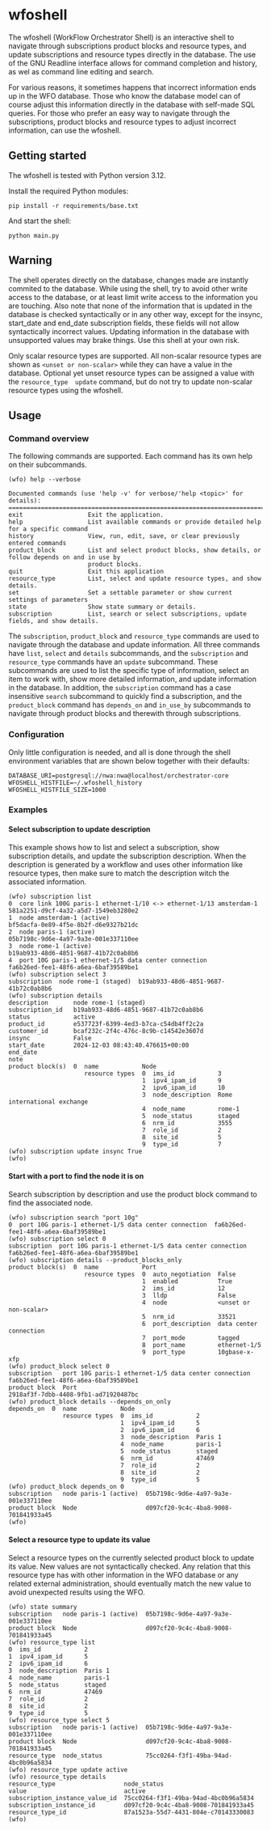 # wfoshell

The wfoshell (WorkFlow Orchestrator Shell) is an interactive shell to navigate
through subscriptions product blocks and resource types, and update
subscriptions and resource types directly in the database. The use of the GNU
Readline interface allows for command completion and history, as wel as command
line editing and search.

For various reasons, it sometimes happens that incorrect information ends up in
the WFO database. Those who know the database model can of course adjust this
information directly in the database with self-made SQL queries. For those who
prefer an easy way to navigate through the subscriptions, product blocks and
resource types to adjust incorrect information, can use the wfoshell.

## Getting started

The wfoshell is tested with Python version 3.12.

Install the required Python modules:

```shell
pip install -r requirements/base.txt
```

And start the shell:

```shell
python main.py
```

## Warning

The shell operates directly on the database, changes made are instantly
commited to the database. While using the shell, try to avoid other write
access to the database, or at least limit write access to the information you
are touching. Also note that none of the information that is updated in the
database is checked syntactically or in any other way, except for the insync,
start_date and end_date subscription fields, these fields will not allow
syntactically incorrect values.  Updating information in the database with
unsupported values may brake things. Use this shell at your own risk.

Only scalar resource types are supported. All non-scalar resource types are
shown as `<unset or non-scalar>` while they can have a value in the database.
Optional yet unset resource types can be assigned a value with the
`resource_type  update` command, but do not try to update non-scalar resource
types using the wfoshell.

## Usage

### Command overview

The following commands are supported. Each command has its own help on their
subcommands.

```text
(wfo) help --verbose

Documented commands (use 'help -v' for verbose/'help <topic>' for details):
======================================================================================================
exit                  Exit the application.
help                  List available commands or provide detailed help for a specific command
history               View, run, edit, save, or clear previously entered commands
product_block         List and select product blocks, show details, or follow depends on and in use by
                      product blocks.
quit                  Exit this application
resource_type         List, select and update resource types, and show details.
set                   Set a settable parameter or show current settings of parameters
state                 Show state summary or details.
subscription          List, search or select subscriptions, update fields, and show details.
```

The `subscription`, `product_block` and `resource_type` commands are used
to navigate through the database and update information. All three commands
have `list`, `select` and `details` subcommands, and the `subscription`
and `resource_type` commands have an `update` subcommand. These subcommands
are used to list the specific type of information, select an item to work with,
show more detailed information, and update information in the database. In
addition, the `subscription` command has a case insensitive `search`
subcommand to quickly find a subscription, and the `product_block` command
has `depends_on` and `in_use_by` subcommands to navigate through product
blocks and therewith through subscriptions.

### Configuration

Only little configuration is needed, and all is done through the shell
environment variables that are shown below together with their defaults:

```text
DATABASE_URI=postgresql://nwa:nwa@localhost/orchestrator-core
WFOSHELL_HISTFILE=~/.wfoshell_history
WFOSHELL_HISTFILE_SIZE=1000
```

### Examples

#### Select subscription to update description

This example shows how to list and select a subscription, show subscription
details, and update the subscription description. When the description is
generated by a workflow and uses other information like resource types, then
make sure to match the description witch the associated information.

```text
(wfo) subscription list
0  core link 100G paris-1 ethernet-1/10 <-> ethernet-1/13 amsterdam-1  581a2251-d9cf-4a32-a5d7-1549eb3280e2
1  node amsterdam-1 (active)                                           bf5dacfa-0e89-4f5e-8b2f-d6e9327b21dc
2  node paris-1 (active)                                               05b7198c-9d6e-4a97-9a3e-001e337110ee
3  node rome-1 (active)                                                b19ab933-48d6-4851-9687-41b72c0ab8b6
4  port 10G paris-1 ethernet-1/5 data center connection                fa6b26ed-fee1-48f6-a6ea-6baf39589be1
(wfo) subscription select 3
subscription  node rome-1 (staged)  b19ab933-48d6-4851-9687-41b72c0ab8b6
(wfo) subscription details
description       node rome-1 (staged)
subscription_id   b19ab933-48d6-4851-9687-41b72c0ab8b6
status            active
product_id        e537723f-6399-4ed3-b7ca-c54db4ff2c2a
customer_id       bcaf232c-2f4c-476c-8c9b-c14542e3607d
insync            False
start_date        2024-12-03 08:43:40.476615+00:00
end_date
note
product block(s)  0  name            Node
                     resource types  0  ims_id            3
                                     1  ipv4_ipam_id      9
                                     2  ipv6_ipam_id      10
                                     3  node_description  Rome international exchange
                                     4  node_name         rome-1
                                     5  node_status       staged
                                     6  nrm_id            3555
                                     7  role_id           2
                                     8  site_id           5
                                     9  type_id           7
(wfo) subscription update insync True
(wfo)
```

#### Start with a port to find the node it is on

Search subscription by description and use the product block command to find
the associated node.

```text
(wfo) subscription search "port 10g"
0  port 10G paris-1 ethernet-1/5 data center connection  fa6b26ed-fee1-48f6-a6ea-6baf39589be1
(wfo) subscription select 0
subscription  port 10G paris-1 ethernet-1/5 data center connection  fa6b26ed-fee1-48f6-a6ea-6baf39589be1
(wfo) subscription details --product_blocks_only
product block(s)  0  name            Port
                     resource types  0  auto_negotiation  False
                                     1  enabled           True
                                     2  ims_id            12
                                     3  lldp              False
                                     4  node              <unset or non-scalar>
                                     5  nrm_id            33521
                                     6  port_description  data center connection
                                     7  port_mode         tagged
                                     8  port_name         ethernet-1/5
                                     9  port_type         10gbase-x-xfp
(wfo) product_block select 0
subscription   port 10G paris-1 ethernet-1/5 data center connection  fa6b26ed-fee1-48f6-a6ea-6baf39589be1
product block  Port                                                  2918af3f-7dbb-4408-9fb1-ad71920487bc
(wfo) product_block details --depends_on_only
depends_on  0  name            Node
               resource types  0  ims_id            2
                               1  ipv4_ipam_id      5
                               2  ipv6_ipam_id      6
                               3  node_description  Paris 1
                               4  node_name         paris-1
                               5  node_status       staged
                               6  nrm_id            47469
                               7  role_id           2
                               8  site_id           2
                               9  type_id           5
(wfo) product_block depends_on 0
subscription   node paris-1 (active)  05b7198c-9d6e-4a97-9a3e-001e337110ee
product block  Node                   d097cf20-9c4c-4ba8-9008-701841933a45
(wfo)
```

#### Select a resource type to update its value

Select a resource types on the currently selected product block to update its
value.  New values are not syntactically checked. Any relation that this
resource type has with other information in the WFO database or any related
external administration, should eventually match the new value to avoid
unexpected results using the WFO.

```text
(wfo) state summary
subscription   node paris-1 (active)  05b7198c-9d6e-4a97-9a3e-001e337110ee
product block  Node                   d097cf20-9c4c-4ba8-9008-701841933a45
(wfo) resource_type list
0  ims_id            2
1  ipv4_ipam_id      5
2  ipv6_ipam_id      6
3  node_description  Paris 1
4  node_name         paris-1
5  node_status       staged
6  nrm_id            47469
7  role_id           2
8  site_id           2
9  type_id           5
(wfo) resource_type select 5
subscription   node paris-1 (active)  05b7198c-9d6e-4a97-9a3e-001e337110ee
product block  Node                   d097cf20-9c4c-4ba8-9008-701841933a45
resource_type  node_status            75cc0264-f3f1-49ba-94ad-4bc0b96a5834
(wfo) resource_type update active
(wfo) resource_type details
resource_type                   node_status
value                           active
subscription_instance_value_id  75cc0264-f3f1-49ba-94ad-4bc0b96a5834
subscription_instance_id        d097cf20-9c4c-4ba8-9008-701841933a45
resource_type_id                87a1523a-55d7-4431-804e-c70143330083
(wfo)
```
